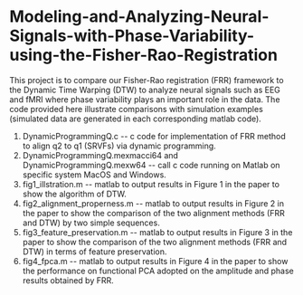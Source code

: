 # Modeling-and-Analyzing-Neural-Signals-with-Phase-Variability-using-the-Fisher-Rao-Registration
This project is to compare our Fisher-Rao registration (FRR) framework to the Dynamic Time Warping (DTW)  to analyze neural signals such as EEG and fMRI where phase variability plays an important role in the data. The code provided here illustrate comparisons with simulation examples (simulated data are generated in each corresponding matlab code). 


1. DynamicProgrammingQ.c -- c code for implementation of FRR method to align q2 to q1 (SRVFs) via dynamic programming. 
2. DynamicProgrammingQ.mexmacci64 and DynamicProgrammingQ.mexw64 -- call c code running on Matlab on specific system MacOS and Windows. 
3. fig1_illstration.m -- matlab to output results in Figure 1 in the paper to show the algorithm of DTW. 
4. fig2_alignment_properness.m -- matlab to output results in Figure 2 in the paper to show the comparison of the two alignment methods (FRR and DTW) by two simple sequences. 
5. fig3_feature_preservation.m -- matlab to output results in Figure 3 in the paper to show the comparison of the two alignment methods (FRR and DTW) in terms of feature preservation. 
6. fig4_fpca.m -- matlab to output results in Figure 4 in the paper to show the performance on functional PCA adopted on the amplitude and phase results obtained by FRR. 
